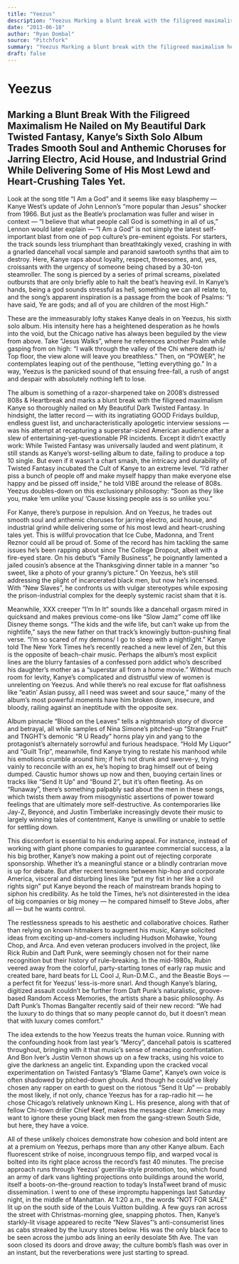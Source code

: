 ```yaml
---
title: "Yeezus"
description: "Yeezus Marking a blunt break with the filigreed maximalism he nailed on My Beautiful Dark Twisted Fantasy. Kanye’s sixth solo album trades smooth soul and anthemic choruses for jarring electro, acid h..."
date: "2013-06-18"
author: "Ryan Dombal"
source: "Pitchfork"
summary: "Yeezus Marking a blunt break with the filigreed maximalism he nailed on My Beautiful Dark Twisted Fantasy. Kanye’s sixth solo album trades smooth soul and anthemic choruses for jarring electro, acid house, and industrial grind. The track sounds less triumphant than breathtakingly vexed, crashing in with a gnarled dancehall vocal sample and paranoid sawtooth synths that aim to destroy."
draft: false
---
```


# Yeezus

## Marking a Blunt Break With the Filigreed Maximalism He Nailed on My Beautiful Dark Twisted Fantasy, Kanye’s Sixth Solo Album Trades Smooth Soul and Anthemic Choruses for Jarring Electro, Acid House, and Industrial Grind While Delivering Some of His Most Lewd and Heart-Crushing Tales Yet.

Look at the song title “I Am a God” and it seems like easy blasphemy — Kanye West’s update of John Lennon’s “more popular than Jesus” shocker from 1966. But just as the Beatle’s proclamation was fuller and wiser in context — “I believe that what people call God is something in all of us,” Lennon would later explain — “I Am a God” is not simply the latest self-important blast from one of pop culture’s pre-eminent egoists. For starters, the track sounds less triumphant than breathtakingly vexed, crashing in with a gnarled dancehall vocal sample and paranoid sawtooth synths that aim to destroy. Here, Kanye raps about loyalty, respect, threesomes, and, yes, croissants with the urgency of someone being chased by a 30-ton steamroller. The song is pierced by a series of primal screams, pixelated outbursts that are only briefly able to halt the beat’s heaving evil. In Kanye’s hands, being a god sounds stressful as hell, something we can all relate to, and the song’s apparent inspiration is a passage from the book of Psalms: “I have said, Ye are gods; and all of you are children of the most High.”

These are the immeasurably lofty stakes Kanye deals in on Yeezus, his sixth solo album. His intensity here has a heightened desperation as he howls into the void, but the Chicago native has always been beguiled by the view from above. Take “Jesus Walks”, where he references another Psalm while gasping from on high: “I walk through the valley of the Chi where death is/ Top floor, the view alone will leave you breathless.” Then, on “POWER”, he contemplates leaping out of the penthouse, “letting everything go.” In a way, Yeezus is the panicked sound of that ensuing free-fall, a rush of angst and despair with absolutely nothing left to lose.

The album is something of a razor-sharpened take on 2008’s distressed 808s & Heartbreak and marks a blunt break with the filigreed maximalism Kanye so thoroughly nailed on My Beautiful Dark Twisted Fantasy. In hindsight, the latter record — with its ingratiating GOOD Fridays buildup, endless guest list, and uncharacteristically apologetic interview sessions — was his attempt at recapturing a superstar-sized American audience after a slew of entertaining-yet-questionable PR incidents. Except it didn’t exactly work: While Twisted Fantasy was universally lauded and went platinum, it still stands as Kanye’s worst-selling album to date, failing to produce a top 10 single. But even if it wasn’t a chart smash, the intricacy and durability of Twisted Fantasy incubated the Cult of Kanye to an extreme level. “I’d rather piss a bunch of people off and make myself happy than make everyone else happy and be pissed off inside,” he told VIBE around the release of 808s. Yeezus doubles-down on this exclusionary philosophy: “Soon as they like you, make ‘em unlike you/ ‘Cause kissing people ass is so unlike you.”

For Kanye, there’s purpose in repulsion. And on Yeezus, he trades out smooth soul and anthemic choruses for jarring electro, acid house, and industrial grind while delivering some of his most lewd and heart-crushing tales yet. This is willful provocation that Ice Cube, Madonna, and Trent Reznor could all be proud of. Some of the record has him tackling the same issues he’s been rapping about since The College Dropout, albeit with a fire-eyed stare. On his debut’s “Family Business”, he poignantly lamented a jailed cousin’s absence at the Thanksgiving dinner table in a manner “so sweet, like a photo of your granny’s picture.” On Yeezus, he’s still addressing the plight of incarcerated black men, but now he’s incensed. With “New Slaves”, he confronts us with vulgar stereotypes while exposing the prison-industrial complex for the deeply systemic racist sham that it is.

Meanwhile, XXX creeper “I’m In It” sounds like a dancehall orgasm mired in quicksand and makes previous come-ons like “Slow Jamz” come off like Disney theme songs. “The kids and the wife life, but can’t wake up from the nightlife,” says the new father on that track’s knowingly button-pushing final verse. “I’m so scared of my demons/ I go to sleep with a nightlight.” Kanye told The New York Times he’s recently reached a new level of Zen, but this is the opposite of beach-chair music. Perhaps the album’s most explicit lines are the blurry fantasies of a confessed porn addict who’s described his daughter’s mother as a “superstar all from a home movie.” Without much room for levity, Kanye’s complicated and distrustful view of women is unrelenting on Yeezus. And while there’s no real excuse for flat oafishness like “eatin’ Asian pussy, all I need was sweet and sour sauce,” many of the album’s most powerful moments have him broken down, insecure, and bloody, railing against an ineptitude with the opposite sex.

Album pinnacle “Blood on the Leaves” tells a nightmarish story of divorce and betrayal, all while samples of Nina Simone’s pitched-up “Strange Fruit” and TNGHT’s demonic “R U Ready” horns play yin and yang to the protagonist’s alternately sorrowful and furious headspace. “Hold My Liquor” and “Guilt Trip”, meanwhile, find Kanye trying to restate his manhood while his emotions crumble around him; if he’s not drunk and swerve-y, trying vainly to reconcile with an ex, he’s hoping to brag himself out of being dumped. Caustic humor shows up now and then, buoying certain lines or tracks like “Send It Up” and “Bound 2”, but it’s often fleeting. As on “Runaway”, there’s something palpably sad about the men in these songs, which twists them away from misogynistic assertions of power toward feelings that are ultimately more self-destructive. As contemporaries like Jay-Z, Beyoncé, and Justin Timberlake increasingly devote their music to largely winning tales of contentment, Kanye is unwilling or unable to settle for settling down.

This discomfort is essential to his enduring appeal. For instance, instead of working with giant phone companies to guarantee commercial success, a la his big brother, Kanye’s now making a point out of rejecting corporate sponsorship. Whether it’s a meaningful stance or a blindly contrarian move is up for debate. But after recent tensions between hip-hop and corporate America, visceral and disturbing lines like “put my fist in her like a civil rights sign” put Kanye beyond the reach of mainstream brands hoping to siphon his credibility. As he told the Times, he’s not disinterested in the idea of big companies or big money — he compared himself to Steve Jobs, after all — but he wants control.

The restlessness spreads to his aesthetic and collaborative choices. Rather than relying on known hitmakers to augment his music, Kanye solicited ideas from exciting up-and-comers including Hudson Mohawke, Young Chop, and Arca. And even veteran producers involved in the project, like Rick Rubin and Daft Punk, were seemingly chosen not for their name recognition but their history of rule-breaking. In the mid-1980s, Rubin veered away from the colorful, party-starting tones of early rap music and created bare, hard beats for LL Cool J, Run-D.M.C., and the Beastie Boys — a perfect fit for Yeezus’ less-is-more snarl. And though Kanye’s blaring, digitized assault couldn’t be further from Daft Punk’s naturalistic, groove-based Random Access Memories, the artists share a basic philosophy. As Daft Punk’s Thomas Bangalter recently said of their new record: “We had the luxury to do things that so many people cannot do, but it doesn’t mean that with luxury comes comfort.”

The idea extends to the how Yeezus treats the human voice. Running with the confounding hook from last year’s “Mercy”, dancehall patois is scattered throughout, bringing with it that music’s sense of menacing confrontation. And Bon Iver’s Justin Vernon shows up on a few tracks, using his voice to give the darkness an angelic tint. Expanding upon the cracked vocal experimentation on Twisted Fantasy’s “Blame Game”, Kanye’s own voice is often shadowed by pitched-down ghouls. And though he could’ve likely chosen any rapper on earth to guest on the riotous “Send It Up” — probably the most likely, if not only, chance Yeezus has for a rap-radio hit — he chose Chicago’s relatively unknown King L. His presence, along with that of fellow Chi-town driller Chief Keef, makes the message clear: America may want to ignore these young black men from the gang-strewn South Side, but here, they have a voice.

All of these unlikely choices demonstrate how cohesion and bold intent are at a premium on Yeezus, perhaps more than any other Kanye album. Each fluorescent strike of noise, incongruous tempo flip, and warped vocal is bolted into its right place across the record’s fast 40 minutes. The precise approach runs through Yeezus’ guerrilla-style promotion, too, which found an army of dark vans lighting projections onto buildings around the world, itself a boots-on-the-ground reaction to today’s InstaTweet brand of music dissemination. I went to one of these impromptu happenings last Saturday night, in the middle of Manhattan. At 1:20 a.m., the words “NOT FOR SALE” lit up on the south side of the Louis Vuitton building. A few guys ran across the street with Christmas-morning glee, snapping photos. Then, Kanye’s starkly-lit visage appeared to recite “New Slaves”’s anti-consumerist lines as cabs streaked by the luxury stores below. His was the only black face to be seen across the jumbo ads lining an eerily desolate 5th Ave. The van soon closed its doors and drove away; the culture bomb’s flash was over in an instant, but the reverberations were just starting to spread.
